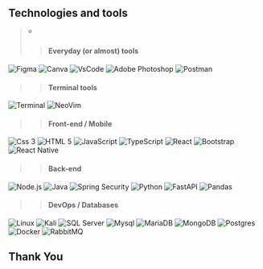 <!-- 
 ❗ ➤ Referencias -> 
 🔗 • https://github.com/kyechan99/capsule-render 
 🔗 • https://github.com/antonkomarev/github-profile-views-counter 
 🔗 • https://github.com/DenverCoder1/custom-icon-badges 
 🔗 • https://github.com/DenverCoder1/github-readme-streak-stats 
 🔗 • https://github.com/anuraghazra/github-readme-stats 
 🔗 • https://github.com/alexandresanlim/Badges4-README.md-Profile 
 🔗 • https://profilepicturemaker.com 
 🔗 • https://devicon.dev 
 🔗 • https://shields.io 
 🔗 • https://emoji.gg 
 🔗 • https://getemoji.com 
 🔗 • https://github.com/juletopi/juletopi 
 🔗 • https://github.com/DarkBear0121 
 🔗 • https://github.com/Andreyrvs 
 --> 
  
  

  
  
 ## Technologies and tools 
  
 >º 
 >> #### Everyday (or almost) tools 
 >> 
  ![Figma](https://img.shields.io/badge/figma-%23F24E1E.svg?style=for-the-badge&logo=figma&logoColor=white)
  ![Canva](https://img.shields.io/badge/Canva-%2300C4CC.svg?style=for-the-badge&logo=Canva&logoColor=white)
  ![VsCode](https://img.shields.io/badge/VSCode-0078D4?style=for-the-badge&logo=visual%20studio%20code&logoColor=white) 
  ![Adobe Photoshop](https://img.shields.io/badge/adobe%20photoshop-%2331A8FF.svg?style=for-the-badge&logo=adobe%20photoshop&logoColor=white)
  ![Postman](https://img.shields.io/badge/Postman-FF6C37?style=for-the-badge&logo=Postman&logoColor=white) 
  
 >> #### Terminal tools 
 >> 
  ![Terminal](https://img.shields.io/badge/GNU%20Bash-4EAA25?style=for-the-badge&logo=GNU%20Bash&logoColor=white) 
  ![NeoVim](https://img.shields.io/badge/NeoVim-%2357A143.svg?&style=for-the-badge&logo=neovim&logoColor=white) 
 > 
 >> #### Front-end / Mobile 
 >> 
  ![Css 3](https://img.shields.io/badge/CSS3-1572B6?style=for-the-badge&logo=css3&logoColor=white) 
  ![HTML 5](https://img.shields.io/badge/HTML5-E34F26?style=for-the-badge&logo=html5&logoColor=white) 
  ![JavaScript](https://img.shields.io/badge/JavaScript-323330?style=for-the-badge&logo=javascript&logoColor=F7DF1E") 
  ![TypeScript](https://img.shields.io/badge/TypeScript-007ACC?style=for-the-badge&logo=typescript&logoColor=white) 
  ![React](https://img.shields.io/badge/React-20232A?style=for-the-badge&logo=react&logoColor=61DAFB) 
  ![Bootstrap](https://img.shields.io/badge/Bootstrap-563D7C?style=for-the-badge&logo=bootstrap&logoColor=white) 
  ![React Native](https://img.shields.io/badge/React_Native-20232A?style=for-the-badge&logo=react&logoColor=61DAFB) 
 > 
 >> #### Back-end 
 >> 
  
  ![Node.js](https://img.shields.io/badge/Node.js-339933?style=for-the-badge&logo=nodedotjs&logoColor=white) 
  ![Java](https://img.shields.io/badge/Java-E92929?style=for-the-badge&logo=openjdk&logoColor=white) 
  ![Spring Security](https://img.shields.io/badge/Spring_Security-6DB33F?style=for-the-badge&logo=Spring-Security&logoColor=white) 
  ![Python](https://img.shields.io/badge/Python-FFD43B?style=for-the-badge&logo=python&logoColor=blue) 
  ![FastAPI](https://img.shields.io/badge/FastAPI-52B0E7?style=for-the-badge&logo=fastapi&logoColor=blue) 
  ![Pandas](https://img.shields.io/badge/Pandas-2C2D72?style=for-the-badge&logo=pandas&logoColor=white)  
 > 
 >> #### DevOps / Databases 
 >> 
  ![Linux](https://img.shields.io/badge/Linux-FCC624?style=for-the-badge&logo=linux&logoColor=black) 
  ![Kali](https://img.shields.io/badge/Kali-268BEE?style=for-the-badge&logo=kalilinux&logoColor=white)
  ![SQL Server](https://img.shields.io/badge/Microsoft%20SQL%20Server-CC2927?style=for-the-badge&logo=microsoft%20sql%20server&logoColor=white) 
  ![Mysql](https://img.shields.io/badge/MySQL-005C84?style=for-the-badge&logo=mysql&logoColor=white) 
  ![MariaDB](https://img.shields.io/badge/MariaDB-003545?style=for-the-badge&logo=mariadb&logoColor=white) 
  ![MongoDB](https://img.shields.io/badge/MongoDB-4EA94B?style=for-the-badge&logo=mongodb&logoColor=white) 
  ![Postgres](https://img.shields.io/badge/PostgreSQL-316192?style=for-the-badge&logo=postgresql&logoColor=white) 
  ![Docker](https://img.shields.io/badge/Docker-2CA5E0?style=for-the-badge&logo=docker&logoColor=white) 
  ![RabbitMQ](https://img.shields.io/badge/rabbitmq-%23FF6600.svg?&style=for-the-badge&logo=rabbitmq&logoColor=white) 


 ## Thank You
